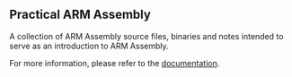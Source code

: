 ## Practical ARM Assembly
A collection of ARM Assembly source files, binaries and notes intended to serve as an introduction to ARM Assembly.

For more information, please refer to the [documentation](https://josh-reeves.github.io/practical_arm_assembly/).
